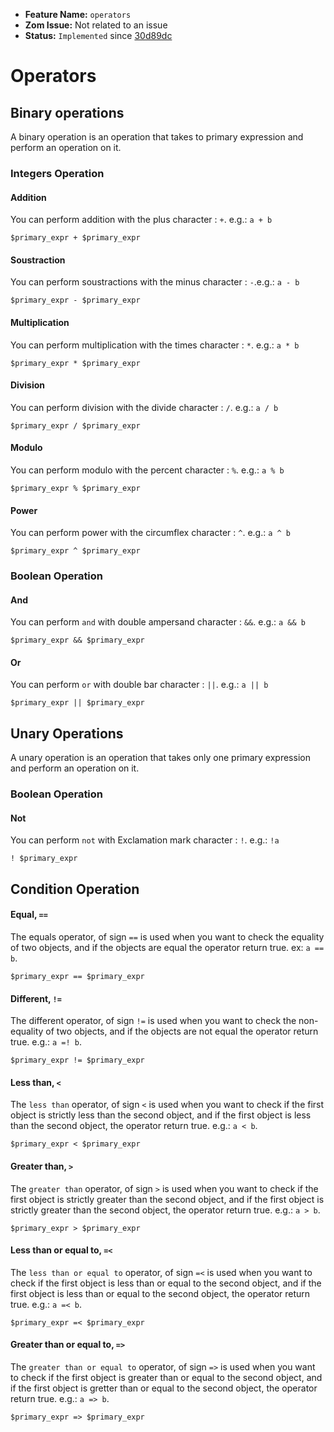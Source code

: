 - **Feature Name:** `operators` 
- **Zom Issue:** Not related to an issue 
- **Status:** `Implemented` since [30d89dc](https://github.com/Larsouille25/mona/commit/30d89dc09819236ed75ebd45ae2cab9cd98d41dd)

# Operators

## Binary operations
A binary operation is an operation that takes to primary expression and perform an operation on it.

### Integers Operation

#### Addition
You can perform addition with the plus character : `+`. e.g.: `a + b`
```
$primary_expr + $primary_expr
```

#### Soustraction
You can perform soustractions with the minus character : `-`.e.g.: `a - b`
```
$primary_expr - $primary_expr
```

#### Multiplication
You can perform multiplication with the times character : `*`. e.g.: `a * b`
```
$primary_expr * $primary_expr
```

#### Division
You can perform division with the divide character : `/`. e.g.: `a / b`
```
$primary_expr / $primary_expr
```

#### Modulo
You can perform modulo with the percent character : `%`. e.g.: `a % b`
```
$primary_expr % $primary_expr
```

#### Power
You can perform power with the circumflex character : `^`. e.g.: `a ^ b`
```
$primary_expr ^ $primary_expr
```

### Boolean Operation

#### And
You can perform `and` with double ampersand character : `&&`. e.g.: `a && b`
```
$primary_expr && $primary_expr
```

#### Or
You can perform `or` with double bar character : `||`. e.g.: `a || b`
```
$primary_expr || $primary_expr
```

## Unary Operations
A unary operation is an operation that takes only one primary expression and perform an operation on it.

### Boolean Operation

#### Not
You can perform `not` with Exclamation mark character : `!`. e.g.: `!a`
```
! $primary_expr
```

## Condition Operation

#### Equal, `==`

The equals operator, of sign `==` is used when you want to check the equality of two objects, and if the objects are equal the operator return true. ex: `a == b`.
```
$primary_expr == $primary_expr
```

#### Different, `!=`

The different operator, of sign `!=` is used when you want to check the non-equality of two objects, and if the objects are not equal the operator return true. e.g.: `a =! b`.
```
$primary_expr != $primary_expr
```

#### Less than, `<`

The `less than` operator, of sign `<` is used when you want to check if the first object is strictly less than the second object, and if the first object is less than the second object, the operator return true. e.g.: `a < b`.
```
$primary_expr < $primary_expr
```

#### Greater than, `>`

The `greater than` operator, of sign `>` is used when you want to check if the first object is strictly greater than the second object, and if the first object is strictly greater than the second object, the operator return true. e.g.: `a > b`.
```
$primary_expr > $primary_expr
```

#### Less than or equal to, `=<`

The `less than or equal to` operator, of sign `=<` is used when you want to check if the first object is less than or equal to the second object, and if the first object is less than or equal to the second object, the operator return true. e.g.: `a =< b`.
```
$primary_expr =< $primary_expr
```

#### Greater than or equal to, `=>`

The `greater than or equal to` operator, of sign `=>` is used when you want to check if the first object is greater than or equal to the second object, and if the first object is gretter than or equal to the second object, the operator return true. e.g.: `a => b`.
```
$primary_expr => $primary_expr
```
